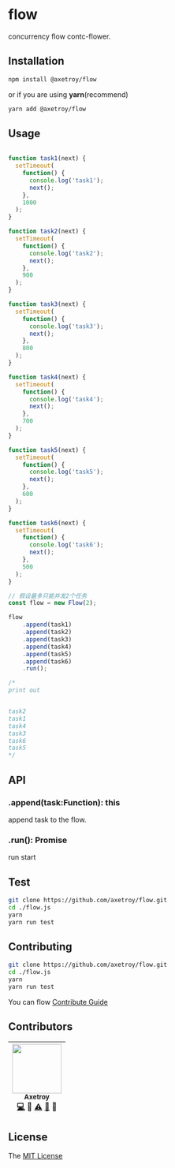 # flow

concurrency flow contc-flower.

## Installation

```bash
npm install @axetroy/flow
```

or if you are using **yarn**(recommend)

```bash
yarn add @axetroy/flow
```

## Usage

```javascript

function task1(next) {
  setTimeout(
    function() {
      console.log('task1');
      next();
    },
    1000
  );
}

function task2(next) {
  setTimeout(
    function() {
      console.log('task2');
      next();
    },
    900
  );
}

function task3(next) {
  setTimeout(
    function() {
      console.log('task3');
      next();
    },
    800
  );
}

function task4(next) {
  setTimeout(
    function() {
      console.log('task4');
      next();
    },
    700
  );
}

function task5(next) {
  setTimeout(
    function() {
      console.log('task5');
      next();
    },
    600
  );
}

function task6(next) {
  setTimeout(
    function() {
      console.log('task6');
      next();
    },
    500
  );
}

// 假设最多只能并发2个任务
const flow = new Flow(2);

flow
    .append(task1)
    .append(task2)
    .append(task3)
    .append(task4)
    .append(task5)
    .append(task6)
    .run();

/*
print out


task2
task1
task4
task3
task6
task5
*/
```

## API

### .append(task:Function): this

append task to the flow.

### .run(): Promise

run start

## Test

```bash
git clone https://github.com/axetroy/flow.git
cd ./flow.js
yarn
yarn run test
```

## Contributing

```bash
git clone https://github.com/axetroy/flow.git
cd ./flow.js
yarn
yarn run test
```

You can flow [Contribute Guide](https://github.com/axetroy/flow/blob/master/contributing.md)

## Contributors

<!-- ALL-CONTRIBUTORS-LIST:START - Do not remove or modify this section -->
| [<img src="https://avatars1.githubusercontent.com/u/9758711?v=3" width="100px;"/><br /><sub>Axetroy</sub>](http://axetroy.github.io)<br />[💻](https://github.com/gpmer/gpm.js/commits?author=axetroy) 🔌 [⚠️](https://github.com/gpmer/gpm.js/commits?author=axetroy) [🐛](https://github.com/gpmer/gpm.js/issues?q=author%3Aaxetroy) 🎨 |
| :---: |
<!-- ALL-CONTRIBUTORS-LIST:END -->

## License

The [MIT License](https://github.com/axetroy/flow/blob/master/LICENSE)